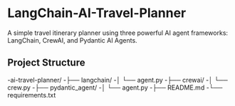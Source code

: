 # LangChain-AI-Travel-Planner
A simple travel itinerary planner using three powerful AI agent frameworks: LangChain, CrewAI, and Pydantic AI Agents.

## Project Structure
-ai-travel-planner/
-├── langchain/
-│   └── agent.py
-├── crewai/
-│   └── crew.py
-├── pydantic_agent/
-│   └── agent.py
-├── README.md
-└── requirements.txt

